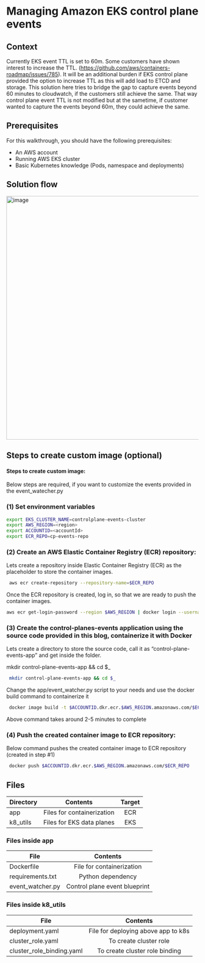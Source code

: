 # Managing Amazon EKS control plane events


## Context
Currently EKS event TTL is set to 60m. Some customers have shown interest to increase the TTL. (https://github.com/aws/containers-roadmap/issues/785). It will be an additional burden if EKS control plane provided the option to increase TTL as this will add load to ETCD and storage. This solution here tries to bridge the gap to capture events beyond 60 minutes to cloudwatch, if the customers still achieve the same. That way control plane event TTL is not modified but at the sametime, if customer wanted to capture the events beyond 60m, they could achieve the same.


## Prerequisites

For this walkthrough, you should have the following prerequisites: 

* An AWS account 
* Running AWS EKS cluster 
* Basic Kubernetes knowledge (Pods, namespace and deployments)

## Solution flow

<img width="639" alt="image" src="https://user-images.githubusercontent.com/1725781/159606567-abc3273c-2803-40a3-ac3b-dd4bbbd67334.png">



## Steps to create custom image (optional)


#### Steps to create custom image:

Below steps are required, if you want to customize the events provided in the event_watecher.py
### (1) Set environment variables
```sh
export EKS_CLUSTER_NAME=controlplane-events-cluster
export AWS_REGION=<region>
export ACCOUNTID=<accountId>
export ECR_REPO=cp-events-repo
```

### (2) Create an AWS Elastic Container Registry (ECR) repository:
Lets create a repository inside Elastic Container Registry (ECR) as the placeholder to store the container images. 

```sh
 aws ecr create-repository --repository-name=$ECR_REPO
```
Once the ECR repository is created, log in, so that we are ready to push the container images.

```sh
aws ecr get-login-password --region $AWS_REGION | docker login --username AWS --password-stdin $ACCOUNTID.dkr.ecr.$AWS_REGION.amazonaws.com
```

 
### (3) Create the control-planes-events application using the source code provided in this blog, containerize it with Docker

Lets create a directory to store the source code, call it as “control-plane-events-app” and get inside the folder.

mkdir control-plane-events-app && cd $_

```sh
 mkdir control-plane-events-app && cd $_
```

Change the app/event_watcher.py script to your needs and use the docker build command to containerize it
```sh
 docker image build -t $ACCOUNTID.dkr.ecr.$AWS_REGION.amazonaws.com/$ECR_REPO .
```
Above command takes around 2-5 minutes to complete

### (4) Push the created container image to ECR repository:

Below command pushes the created container image to ECR repository (created in step #1)
```sh
 docker push $ACCOUNTID.dkr.ecr.$AWS_REGION.amazonaws.com/$ECR_REPO
```


## Files

| Directory     | Contents    |Target|
| ------------- |:-------------:|:--------:|
| app          | Files for containerization     |ECR|
| k8_utils      | Files for EKS data planes  |EKS |

### Files inside app

| File     | Contents     |
| ------------- |:-------------:|
| Dockerfile          | File for containerization     |
| requirements.txt      | Python dependency |
| event_watcher.py | Control plane event blueprint|


### Files inside k8_utils

| File     | Contents     |
| ------------- |:-------------:|
| deployment.yaml          | File for deploying above app to k8s    |
| cluster_role.yaml      | To create cluster role |
| cluster_role_binding.yaml      | To create cluster role binding |
